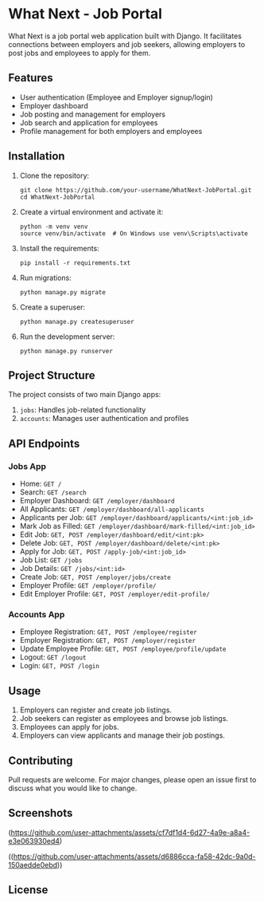 # What Next - Job Portal

What Next is a job portal web application built with Django. It facilitates connections between employers and job seekers, allowing employers to post jobs and employees to apply for them.

## Features

- User authentication (Employee and Employer signup/login)
- Employer dashboard
- Job posting and management for employers
- Job search and application for employees
- Profile management for both employers and employees

## Installation

1. Clone the repository:

       git clone https://github.com/your-username/WhatNext-JobPortal.git
       cd WhatNext-JobPortal
2. Create a virtual environment and activate it:

       python -m venv venv
       source venv/bin/activate  # On Windows use venv\Scripts\activate
3. Install the requirements:
 
       pip install -r requirements.txt
4. Run migrations:

       python manage.py migrate
5. Create a superuser:

       python manage.py createsuperuser
6. Run the development server:

       python manage.py runserver

## Project Structure

The project consists of two main Django apps:

1. `jobs`: Handles job-related functionality
2. `accounts`: Manages user authentication and profiles

## API Endpoints

### Jobs App

- Home: `GET /`
- Search: `GET /search`
- Employer Dashboard: `GET /employer/dashboard`
- All Applicants: `GET /employer/dashboard/all-applicants`
- Applicants per Job: `GET /employer/dashboard/applicants/<int:job_id>`
- Mark Job as Filled: `GET /employer/dashboard/mark-filled/<int:job_id>`
- Edit Job: `GET, POST /employer/dashboard/edit/<int:pk>`
- Delete Job: `GET, POST /employer/dashboard/delete/<int:pk>`
- Apply for Job: `GET, POST /apply-job/<int:job_id>`
- Job List: `GET /jobs`
- Job Details: `GET /jobs/<int:id>`
- Create Job: `GET, POST /employer/jobs/create`
- Employer Profile: `GET /employer/profile/`
- Edit Employer Profile: `GET, POST /employer/edit-profile/`

### Accounts App

- Employee Registration: `GET, POST /employee/register`
- Employer Registration: `GET, POST /employer/register`
- Update Employee Profile: `GET, POST /employee/profile/update`
- Logout: `GET /logout`
- Login: `GET, POST /login`

## Usage

1. Employers can register and create job listings.
2. Job seekers can register as employees and browse job listings.
3. Employees can apply for jobs.
4. Employers can view applicants and manage their job postings.

## Contributing

Pull requests are welcome. For major changes, please open an issue first to discuss what you would like to change.

## Screenshots

(https://github.com/user-attachments/assets/cf7df1d4-6d27-4a9e-a8a4-e3e063930ed4)

((https://github.com/user-attachments/assets/d6886cca-fa58-42dc-9a0d-150aedde0ebd))

## License

